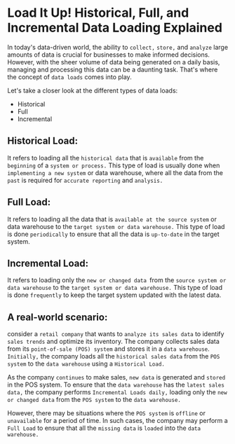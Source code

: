 
# Load It Up! Historical, Full, and Incremental Data Loading Explained
In today's data-driven world, the ability to `collect,` `store,` and `analyze` large amounts of data is crucial for businesses to make informed decisions. However, with the sheer volume of data being generated on a daily basis, managing and processing this data can be a daunting task. That's where the concept of `data loads` comes into play. 

Let's take a closer look at the different types of data loads:
- Historical
- Full
- Incremental

## Historical Load:
It refers to loading all the `historical data` that is `available` from the `beginning` of a `system or process.` This type of load is usually done when `implementing a new system` or data warehouse, where all the data from the `past` is required for `accurate reporting` and `analysis.`

## Full Load:
It refers to loading all the data that is `available at the source system` or data warehouse to the `target system or data warehouse.` This type of load is done `periodically` to ensure that all the data is `up-to-date` in the target system.

## Incremental Load:
It refers to loading only the `new or changed data `from the `source system or data warehouse` to the `target system or data warehouse.` This type of load is done `frequently` to keep the target system updated with the latest data.
## A real-world scenario:
 consider a `retail company` that wants to `analyze its sales data` to identify `sales trends` and optimize its inventory. The company collects sales data from its `point-of-sale (POS) system` and stores it in a `data warehouse`. `Initially,` the company loads all the `historical sales data` from the `POS system` to the `data warehouse` using a `Historical Load.`

As the company `continues` to make sales, `new data` is generated and `stored` in the POS system. To ensure that the `data warehouse` has the `latest sales data,` the company performs `Incremental Loads daily,` loading only the `new or changed data` from the `POS system` to the `data warehouse.`

However, there may be situations where the `POS system` is `offline` or `unavailable` for a period of time. In such cases, the company may perform a `Full Load` to ensure that all the `missing data` is `loaded` into the `data warehouse.`

